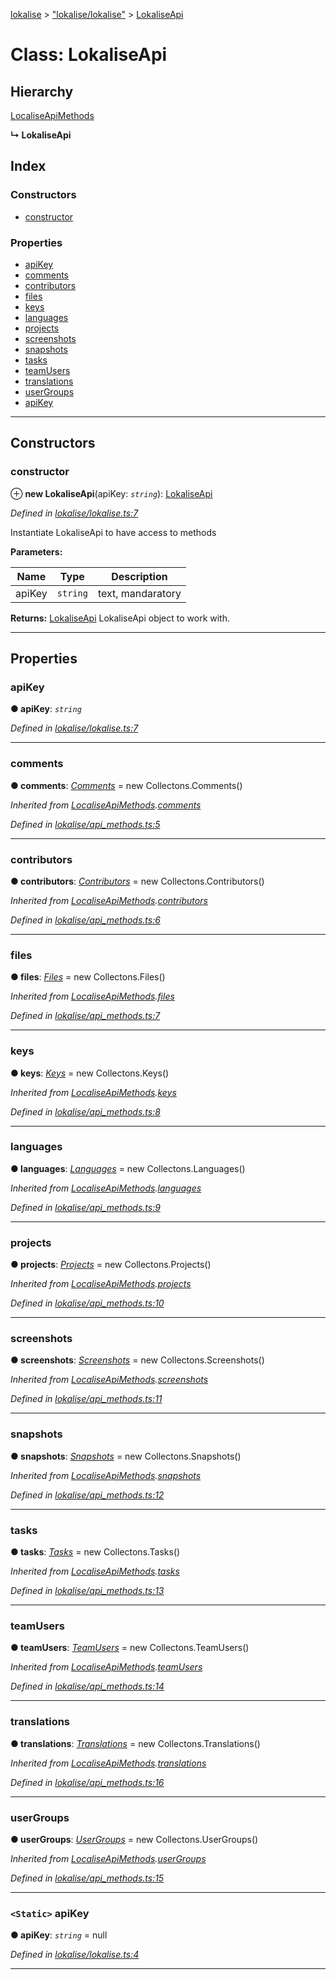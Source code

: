 [lokalise](../README.md) > ["lokalise/lokalise"](../modules/_lokalise_lokalise_.md) > [LokaliseApi](../classes/_lokalise_lokalise_.lokaliseapi.md)

# Class: LokaliseApi

## Hierarchy

 [LocaliseApiMethods](_lokalise_api_methods_.localiseapimethods.md)

**↳ LokaliseApi**

## Index

### Constructors

* [constructor](_lokalise_lokalise_.lokaliseapi.md#constructor)

### Properties

* [apiKey](_lokalise_lokalise_.lokaliseapi.md#apikey)
* [comments](_lokalise_lokalise_.lokaliseapi.md#comments)
* [contributors](_lokalise_lokalise_.lokaliseapi.md#contributors)
* [files](_lokalise_lokalise_.lokaliseapi.md#files)
* [keys](_lokalise_lokalise_.lokaliseapi.md#keys)
* [languages](_lokalise_lokalise_.lokaliseapi.md#languages)
* [projects](_lokalise_lokalise_.lokaliseapi.md#projects)
* [screenshots](_lokalise_lokalise_.lokaliseapi.md#screenshots)
* [snapshots](_lokalise_lokalise_.lokaliseapi.md#snapshots)
* [tasks](_lokalise_lokalise_.lokaliseapi.md#tasks)
* [teamUsers](_lokalise_lokalise_.lokaliseapi.md#teamusers)
* [translations](_lokalise_lokalise_.lokaliseapi.md#translations)
* [userGroups](_lokalise_lokalise_.lokaliseapi.md#usergroups)
* [apiKey](_lokalise_lokalise_.lokaliseapi.md#apikey-1)

---

## Constructors

<a id="constructor"></a>

###  constructor

⊕ **new LokaliseApi**(apiKey: *`string`*): [LokaliseApi](_lokalise_lokalise_.lokaliseapi.md)

*Defined in [lokalise/lokalise.ts:7](https://github.com/lokalise/node-lokalise-api/blob/4987c08/src/lokalise/lokalise.ts#L7)*

Instantiate LokaliseApi to have access to methods

**Parameters:**

| Name | Type | Description |
| ------ | ------ | ------ |
| apiKey | `string` |  text, mandaratory |

**Returns:** [LokaliseApi](_lokalise_lokalise_.lokaliseapi.md)
LokaliseApi object to work with.

___

## Properties

<a id="apikey"></a>

###  apiKey

**● apiKey**: *`string`*

*Defined in [lokalise/lokalise.ts:7](https://github.com/lokalise/node-lokalise-api/blob/4987c08/src/lokalise/lokalise.ts#L7)*

___
<a id="comments"></a>

###  comments

**● comments**: *[Comments](_collections_comments_.comments.md)* =  new Collectons.Comments()

*Inherited from [LocaliseApiMethods](_lokalise_api_methods_.localiseapimethods.md).[comments](_lokalise_api_methods_.localiseapimethods.md#comments)*

*Defined in [lokalise/api_methods.ts:5](https://github.com/lokalise/node-lokalise-api/blob/4987c08/src/lokalise/api_methods.ts#L5)*

___
<a id="contributors"></a>

###  contributors

**● contributors**: *[Contributors](_collections_contributors_.contributors.md)* =  new Collectons.Contributors()

*Inherited from [LocaliseApiMethods](_lokalise_api_methods_.localiseapimethods.md).[contributors](_lokalise_api_methods_.localiseapimethods.md#contributors)*

*Defined in [lokalise/api_methods.ts:6](https://github.com/lokalise/node-lokalise-api/blob/4987c08/src/lokalise/api_methods.ts#L6)*

___
<a id="files"></a>

###  files

**● files**: *[Files](_collections_files_.files.md)* =  new Collectons.Files()

*Inherited from [LocaliseApiMethods](_lokalise_api_methods_.localiseapimethods.md).[files](_lokalise_api_methods_.localiseapimethods.md#files)*

*Defined in [lokalise/api_methods.ts:7](https://github.com/lokalise/node-lokalise-api/blob/4987c08/src/lokalise/api_methods.ts#L7)*

___
<a id="keys"></a>

###  keys

**● keys**: *[Keys](_collections_keys_.keys.md)* =  new Collectons.Keys()

*Inherited from [LocaliseApiMethods](_lokalise_api_methods_.localiseapimethods.md).[keys](_lokalise_api_methods_.localiseapimethods.md#keys)*

*Defined in [lokalise/api_methods.ts:8](https://github.com/lokalise/node-lokalise-api/blob/4987c08/src/lokalise/api_methods.ts#L8)*

___
<a id="languages"></a>

###  languages

**● languages**: *[Languages](_collections_languages_.languages.md)* =  new Collectons.Languages()

*Inherited from [LocaliseApiMethods](_lokalise_api_methods_.localiseapimethods.md).[languages](_lokalise_api_methods_.localiseapimethods.md#languages)*

*Defined in [lokalise/api_methods.ts:9](https://github.com/lokalise/node-lokalise-api/blob/4987c08/src/lokalise/api_methods.ts#L9)*

___
<a id="projects"></a>

###  projects

**● projects**: *[Projects](_collections_projects_.projects.md)* =  new Collectons.Projects()

*Inherited from [LocaliseApiMethods](_lokalise_api_methods_.localiseapimethods.md).[projects](_lokalise_api_methods_.localiseapimethods.md#projects)*

*Defined in [lokalise/api_methods.ts:10](https://github.com/lokalise/node-lokalise-api/blob/4987c08/src/lokalise/api_methods.ts#L10)*

___
<a id="screenshots"></a>

###  screenshots

**● screenshots**: *[Screenshots](_collections_screenshots_.screenshots.md)* =  new Collectons.Screenshots()

*Inherited from [LocaliseApiMethods](_lokalise_api_methods_.localiseapimethods.md).[screenshots](_lokalise_api_methods_.localiseapimethods.md#screenshots)*

*Defined in [lokalise/api_methods.ts:11](https://github.com/lokalise/node-lokalise-api/blob/4987c08/src/lokalise/api_methods.ts#L11)*

___
<a id="snapshots"></a>

###  snapshots

**● snapshots**: *[Snapshots](_collections_snapshots_.snapshots.md)* =  new Collectons.Snapshots()

*Inherited from [LocaliseApiMethods](_lokalise_api_methods_.localiseapimethods.md).[snapshots](_lokalise_api_methods_.localiseapimethods.md#snapshots)*

*Defined in [lokalise/api_methods.ts:12](https://github.com/lokalise/node-lokalise-api/blob/4987c08/src/lokalise/api_methods.ts#L12)*

___
<a id="tasks"></a>

###  tasks

**● tasks**: *[Tasks](_collections_tasks_.tasks.md)* =  new Collectons.Tasks()

*Inherited from [LocaliseApiMethods](_lokalise_api_methods_.localiseapimethods.md).[tasks](_lokalise_api_methods_.localiseapimethods.md#tasks)*

*Defined in [lokalise/api_methods.ts:13](https://github.com/lokalise/node-lokalise-api/blob/4987c08/src/lokalise/api_methods.ts#L13)*

___
<a id="teamusers"></a>

###  teamUsers

**● teamUsers**: *[TeamUsers](_collections_team_users_.teamusers.md)* =  new Collectons.TeamUsers()

*Inherited from [LocaliseApiMethods](_lokalise_api_methods_.localiseapimethods.md).[teamUsers](_lokalise_api_methods_.localiseapimethods.md#teamusers)*

*Defined in [lokalise/api_methods.ts:14](https://github.com/lokalise/node-lokalise-api/blob/4987c08/src/lokalise/api_methods.ts#L14)*

___
<a id="translations"></a>

###  translations

**● translations**: *[Translations](_collections_translations_.translations.md)* =  new Collectons.Translations()

*Inherited from [LocaliseApiMethods](_lokalise_api_methods_.localiseapimethods.md).[translations](_lokalise_api_methods_.localiseapimethods.md#translations)*

*Defined in [lokalise/api_methods.ts:16](https://github.com/lokalise/node-lokalise-api/blob/4987c08/src/lokalise/api_methods.ts#L16)*

___
<a id="usergroups"></a>

###  userGroups

**● userGroups**: *[UserGroups](_collections_user_groups_.usergroups.md)* =  new Collectons.UserGroups()

*Inherited from [LocaliseApiMethods](_lokalise_api_methods_.localiseapimethods.md).[userGroups](_lokalise_api_methods_.localiseapimethods.md#usergroups)*

*Defined in [lokalise/api_methods.ts:15](https://github.com/lokalise/node-lokalise-api/blob/4987c08/src/lokalise/api_methods.ts#L15)*

___
<a id="apikey-1"></a>

### `<Static>` apiKey

**● apiKey**: *`string`* =  null

*Defined in [lokalise/lokalise.ts:4](https://github.com/lokalise/node-lokalise-api/blob/4987c08/src/lokalise/lokalise.ts#L4)*

___

